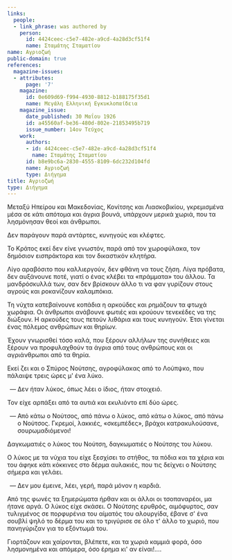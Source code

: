 ```yaml
---
links:
  people:
  - link_phrase: was authored by
    person:
      id: 4424ceec-c5e7-482e-a9cd-4a28d3cf51f4
      name: Σταμάτης Σταματίου
name: Αγριοζωή
public-domain: true
references:
  magazine-issues:
  - attributes:
      page: '7'
    magazine:
      id: 0e609d69-f994-4930-8812-b188175f35d1
      name: Μεγάλη Ελληνική Εγκυκλοπαίδεια
    magazine_issue:
      date_published: 30 Μαΐου 1926
      id: a45560af-be36-480d-802e-21853495b719
      issue_number: 14ον Τεύχος
    work:
      authors:
      - id: 4424ceec-c5e7-482e-a9cd-4a28d3cf51f4
        name: Σταμάτης Σταματίου
      id: b8e9bc6a-2830-4555-8109-6dc232d104fd
      name: Αγριοζωή
      type: Διήγημα
title: Αγριοζωή
type: Διήγημα
---
```


<main class="content" itemprop="text">
<p>Μεταξύ Ηπείρου και Μακεδονίας, Κονίτσης και Λιασκοβικίου, γκρεμισμένα μέσα σε κάτι απότομα και άγρια βουνά, υπάρχουν
μερικά χωριά, που τα λησμόνησαν θεοί και άνθρωποι.</p>

<p>Δεν παράγουν παρά αντάρτες, κυνηγούς και κλέφτες.</p>

<p>Το Κράτος εκεί δεν είνε γνωστόν, παρά από τον χωροφύλακα, τον δημόσιον εισπράκτορα και τον δικαστικόν κλητήρα.</p>

<p>Λίγο αραβόσιτο που καλλιεργούν, δεν φθάνη να τους ζήση. Λίγα πρόβατα, δεν αυξάνουνε ποτέ, γιατί ο ένας κλέβει τα
«πράμματα» του άλλου. Τα μανδρόσκυλλά των, σαν δεν βρίσκουν άλλο τι να φαν γυρίζουν στους αγρούς και ροκανίζουν
καλαμπόκια.</p>

<p>Τη νύχτα κατεβαίνουνε κοπάδια η αρκούδες και ρημάζουν τα φτωχά χωράφια. Οι άνθρωποι ανάβουνε φωτιές και κρούουν
τενεκέδες να της διώξουν. Η αρκούδες τους πετούν λιθάρια και τους κυνηγούν. Έτσι γίνεται ένας πόλεμος ανθρώπων και
θηρίων.</p>

<p>Έχουν γνωρισθεί τόσο καλά, που ξέρουν αλλήλων της συνήθειες και ξέρουν να προφυλαχθούν τα άγρια από τους ανθρώπους και
οι αγριάνθρωποι από τα θηρία.</p>

<p>Εκεί ζει και ο Σπύρος Νούτσης, αγροφύλακας από το Λούπψκο, που πάλαιψε τρεις ώρες μ' ένα λύκο.</p>

<ol style="list-style-type: '&mdash; '">
  <li>Δεν ήταν λύκος, όπως λέει ο ίδιος, ήταν στοιχειό.</li>
</ol>

<p>Τον είχε αρπάξει από τα αυτιά και εκυλιόντο επί δύο ώρες.</p>

<ol style="list-style-type: '&mdash; '">
  <li>
    Από κάτω ο Νούτσος, από πάνω ο λύκος, από κάτω ο λύκος, από πάνω ο Νούτσος. Γκρεμοί, λακκιές, «σκεμπέδες», βράχοι
    κατρακυλούσανε, σουρωμαδιόμενοι!
  </li>
</ol>

<p>Δαγκωματιές ο λύκος του Νούτση, δαγκωματιές ο Νούτσης του λύκου.</p>

<p>Ο λύκος με τα νύχια του είχε ξεσχίσει το στήθος, τα πόδια και τα χέρια και του άφηκε κάτι κόκκινες στο δέρμα αυλακιές,
που τις δείχνει ο Νούτσης σήμερα και γελάει.</p>

<ol style="list-style-type: '&mdash; '">
  <li>Δεν μου έμεινε, λέει, γερή, παρά μόνον η καρδιά.</li>
</ol>

<p>Από της φωνές τα ξημερώματα ήρθαν και οι άλλοι οι τσοπαναρέοι, μα ήτανε αργά. Ο λύκος είχε σκάσει. Ο Νούτσης ερυθρός,
αιμόφυρτος, σαν τυλιγμένος σε πορφυρένια του αίματός του αλουργίδα, έβανε σ' ένα σουβλί ψηλό το δέρμα του και το
τριγύρισε σε όλο τ' άλλο το χωριό, που πανηγύριζαν για το εξόντωμά του.</p>

<p>Γιορτάζουν και χαίρονται, βλέπετε, και τα χωριά καμμιά φορά, όσο λησμονημένα και απόμερα, όσο έρημα κι' αν είναι!....</p>
</main>
